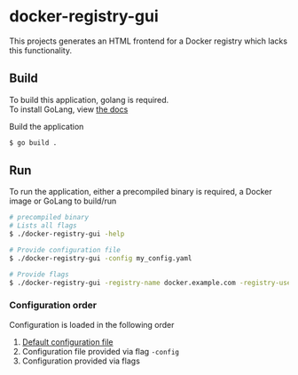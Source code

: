 # docker-registry-gui
This projects generates an HTML frontend for a Docker registry which lacks this functionality.

## Build 
To build this application, golang is required.  
To install GoLang, view [the docs](https://golang.google.cn/doc/install)  

Build the application  
```bash
$ go build .
```

## Run
To run the application, either a precompiled binary is required, a Docker image or GoLang to build/run  

```bash
# precompiled binary
# Lists all flags
$ ./docker-registry-gui -help

# Provide configuration file
$ ./docker-registry-gui -config my_config.yaml

# Provide flags
$ ./docker-registry-gui -registry-name docker.example.com -registry-username user -registry-password password
```

### Configuration order
Configuration is loaded in the following order  
1. [Default configuration file](./default_configuration.yaml)
2. Configuration file provided via flag `-config`
3. Configuration provided via flags